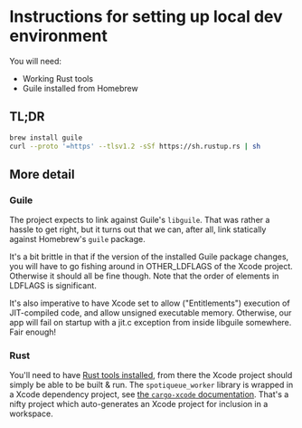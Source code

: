 # Instructions for setting up local dev environment

You will need:

* Working Rust tools
* Guile installed from Homebrew

## TL;DR

```sh
brew install guile
curl --proto '=https' --tlsv1.2 -sSf https://sh.rustup.rs | sh
```

## More detail

### Guile

The project expects to link against Guile's `libguile`.  That was rather a hassle to get right, but
it turns out that we can, after all, link statically against Homebrew's `guile` package.

It's a bit brittle in that if the version of the installed Guile package changes, you will have to
go fishing around in OTHER_LDFLAGS of the Xcode project.  Otherwise it should all be fine though.
Note that the order of elements in LDFLAGS is significant.

It's also imperative to have Xcode set to allow ("Entitlements") execution of JIT-compiled code, and
allow unsigned executable memory.  Otherwise, our app will fail on startup with a jit.c exception
from inside libguile somewhere.  Fair enough!

### Rust

You'll need to have [Rust tools installed](https://www.rust-lang.org/tools/install), from there the
Xcode project should simply be able to be built & run.  The `spotiqueue_worker` library is wrapped
in a Xcode dependency project, see [the `cargo-xcode`
documentation](https://lib.rs/crates/cargo-xcode).  That's a nifty project which auto-generates an
Xcode project for inclusion in a workspace.
